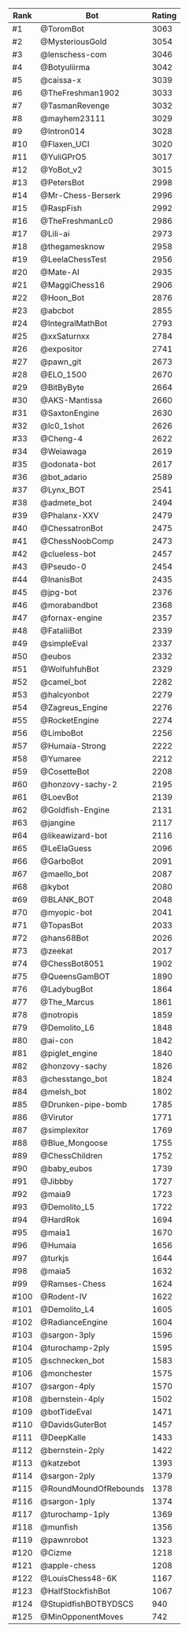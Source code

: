 Rank|Bot|Rating
---|---|---
#1|@ToromBot|3063
#2|@MysteriousGold|3054
#3|@lenschess-com|3046
#4|@Botyuliirma|3042
#5|@caissa-x|3039
#6|@TheFreshman1902|3033
#7|@TasmanRevenge|3032
#8|@mayhem23111|3029
#9|@Intron014|3028
#10|@Flaxen_UCI|3020
#11|@YuliGPrO5|3017
#12|@YoBot_v2|3015
#13|@PetersBot|2998
#14|@Mr-Chess-Berserk|2996
#15|@RaspFish|2992
#16|@TheFreshmanLc0|2986
#17|@Lili-ai|2973
#18|@thegamesknow|2958
#19|@LeelaChessTest|2956
#20|@Mate-AI|2935
#21|@MaggiChess16|2906
#22|@Hoon_Bot|2876
#23|@abcbot|2855
#24|@IntegralMathBot|2793
#25|@xxSaturnxx|2784
#26|@expositor|2741
#27|@pawn_git|2673
#28|@ELO_1500|2670
#29|@BitByByte|2664
#30|@AKS-Mantissa|2660
#31|@SaxtonEngine|2630
#32|@lc0_1shot|2626
#33|@Cheng-4|2622
#34|@Weiawaga|2619
#35|@odonata-bot|2617
#36|@bot_adario|2589
#37|@Lynx_BOT|2541
#38|@admete_bot|2494
#39|@Phalanx-XXV|2479
#40|@ChessatronBot|2475
#41|@ChessNoobComp|2473
#42|@clueless-bot|2457
#43|@Pseudo-0|2454
#44|@InanisBot|2435
#45|@jpg-bot|2376
#46|@morabandbot|2368
#47|@fornax-engine|2357
#48|@FataliiBot|2339
#49|@simpleEval|2337
#50|@eubos|2332
#51|@WolfuhfuhBot|2329
#52|@camel_bot|2282
#53|@halcyonbot|2279
#54|@Zagreus_Engine|2276
#55|@RocketEngine|2274
#56|@LimboBot|2256
#57|@Humaia-Strong|2222
#58|@Yumaree|2212
#59|@CosetteBot|2208
#60|@honzovy-sachy-2|2195
#61|@LoevBot|2139
#62|@Goldfish-Engine|2131
#63|@jangine|2117
#64|@likeawizard-bot|2116
#65|@LeElaGuess|2096
#66|@GarboBot|2091
#67|@maello_bot|2087
#68|@kybot|2080
#69|@BLANK_BOT|2048
#70|@myopic-bot|2041
#71|@TopasBot|2033
#72|@hans68Bot|2026
#73|@zeekat|2017
#74|@ChessBot8051|1902
#75|@QueensGamBOT|1890
#76|@LadybugBot|1864
#77|@The_Marcus|1861
#78|@notropis|1859
#79|@Demolito_L6|1848
#80|@ai-con|1842
#81|@piglet_engine|1840
#82|@honzovy-sachy|1826
#83|@chesstango_bot|1824
#84|@melsh_bot|1802
#85|@Drunken-pipe-bomb|1785
#86|@Virutor|1771
#87|@simplexitor|1769
#88|@Blue_Mongoose|1755
#89|@ChessChildren|1752
#90|@baby_eubos|1739
#91|@Jibbby|1727
#92|@maia9|1723
#93|@Demolito_L5|1722
#94|@HardRok|1694
#95|@maia1|1670
#96|@Humaia|1656
#97|@turkjs|1644
#98|@maia5|1632
#99|@Ramses-Chess|1624
#100|@Rodent-IV|1622
#101|@Demolito_L4|1605
#102|@RadianceEngine|1604
#103|@sargon-3ply|1596
#104|@turochamp-2ply|1595
#105|@schnecken_bot|1583
#106|@monchester|1575
#107|@sargon-4ply|1570
#108|@bernstein-4ply|1502
#109|@botTideEval|1471
#110|@DavidsGuterBot|1457
#111|@DeepKalle|1433
#112|@bernstein-2ply|1422
#113|@katzebot|1393
#114|@sargon-2ply|1379
#115|@RoundMoundOfRebounds|1378
#116|@sargon-1ply|1374
#117|@turochamp-1ply|1369
#118|@munfish|1356
#119|@pawnrobot|1323
#120|@Cizme|1218
#121|@apple-chess|1208
#122|@LouisChess48-6K|1167
#123|@HalfStockfishBot|1067
#124|@StupidfishBOTBYDSCS|940
#125|@MinOpponentMoves|742
